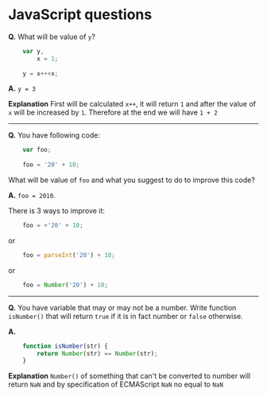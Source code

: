 # JavaScript questions

**Q.** What will be value of `y`?

```javascript
    var y,
        x = 1;
        
    y = x+++x;
```

**A.** `y = 3`

**Explanation** First will be calculated `x++`, it will return `1` and after the value of `x` will be increased by `1`.
Therefore at the end we will have `1 + 2`

---

**Q.** You have following code:

```javascript
    var foo;
        
    foo = '20' + 10;
```

What will be value of `foo` and what you suggest to do to improve this code?

**A.** `foo = 2010`.

There is 3 ways to improve it:

```javascript
    foo = +'20' + 10;
```

or

```javascript
    foo = parseInt('20') + 10;
```

or

```javascript
    foo = Number('20') + 10;
```

---

**Q.** You have variable that may or may not be a number.
Write function `isNumber()` that will return `true` if it is in fact number or `false` otherwise.

**A.**

```javascript
    function isNumber(str) {
        return Number(str) == Number(str);
    }
```

**Explanation** `Number()` of something that can't be converted to number will return `NaN`
and by specification of ECMAScript `NaN` no equal to `NaN`